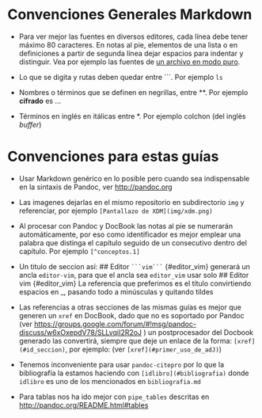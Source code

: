 
# Convenciones Generales Markdown

* Para ver mejor las fuentes en diversos editores, cada línea debe tener
  máximo 80 caracteres.  En notas al pie, elementos de una lista  o en 
  definiciones  a partir de segunda línea dejar espacios para indentar
  y distinguir.  Vea por ejemplo las fuentes de 
  [un archivo en modo puro](https://raw.githubusercontent.com/pasosdeJesus/basico_adJ/master/labores_basicas_de_administracion.md).

* Lo que se digita y rutas deben quedar entre \`\`\`.  Por ejemplo ```ls```

* Nombres o términos que se definen en negrillas, entre \*\*. 
  Por ejemplo **cifrado** es ...

* Términos en inglés en itálicas entre \*. Por ejemplo colchon (del inglès 
 *buffer*)


# Convenciones para estas guías

* Usar Markdown genérico en lo posible pero cuando sea indispensable en la 
  sintaxis de Pandoc, ver <http://pandoc.org>

* Las imagenes dejarlas en el mismo repositorio en subdirectorio ```img```
  y referenciar, por ejemplo ```[Pantallazo de XDM](img/xdm.png)```

* Al procesar con Pandoc y DocBook las notas al pie se numerarán
  automáticamente, por eso  como identificador es mejor emplear 
  una palabra que distinga el capítulo seguido de un consecutivo dentro
  del capítulo.  Por ejemplo ```[^conceptos.1]```

* Un titulo de seccion así: ## Editor ```` ```vim``` ```` {#editor_vim}
  generará un ancla ```editor-vim```, para que el ancla sea 
  ```editor_vim``` usar solo ## Editor vim {#editor_vim}
  La referencia que preferimos es el título convirtiendo espacios en _, pasando
  todo a minúsculas y quitando tildes

* Las referencias a otras secciones de las mismas guías es mejor que generen
  un ```xref``` en DocBook, dado que no es soportado por Pandoc (ver 
  https://groups.google.com/forum/#!msg/pandoc-discuss/w6xOxepdV78/SLLvqiI2R2oJ )
  un postprocesador del Docbook generado las convertirá, siempre que
  deje un enlace de la forma: ```[xref](#id_seccion)```, por ejemplo:
	(ver ```[xref](#primer_uso_de_adJ)```)

* Tenemos inconveniente para usar ```pandoc-citepro``` por lo que la 
  bibliografía la estamos haciendo con ```[idlibro](#bibliografia)``` 
  donde ```idlibro``` es uno de los mencionados en ```bibliografia.md```

* Para tablas nos ha ido mejor con ```pipe_tables``` descritas en 
	<http://pandoc.org/README.html#tables>
